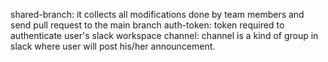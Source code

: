 shared-branch: it collects all modifications done by team members and send pull request to the main branch
auth-token: token required to authenticate user's slack workspace
channel: channel is a kind of group in slack where user will post his/her announcement.

